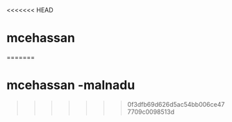 <<<<<<< HEAD
# mcehassan
=======
# mcehassan -malnadu
>>>>>>> 0f3dfb69d626d5ac54bb006ce477709c0098513d
